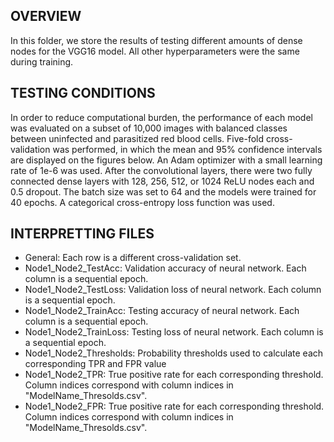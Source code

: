 ## OVERVIEW
In this folder, we store the results of testing different amounts of dense nodes for the VGG16 model. All other hyperparameters were the same during training.

## TESTING CONDITIONS
In order to reduce computational burden, the performance of each model was evaluated on a subset of 10,000 images with balanced classes between uninfected and parasitized red blood cells. Five-fold cross-validation was performed, in which the mean and 95% confidence intervals are displayed on the figures below. An Adam optimizer with a small learning rate of 1e-6 was used. After the convolutional layers, there were two fully connected dense layers with 128, 256, 512, or 1024 ReLU nodes each and 0.5 dropout. The batch size was set to 64 and the models were trained for 40 epochs. A categorical cross-entropy loss function was used.

## INTERPRETTING FILES
- General: Each row is a different cross-validation set.
- Node1_Node2_TestAcc: Validation accuracy of neural network. Each column is a sequential epoch.
- Node1_Node2_TestLoss: Validation loss of neural network. Each column is a sequential epoch.
- Node1_Node2_TrainAcc: Testing accuracy of neural network. Each column is a sequential epoch.
- Node1_Node2_TrainLoss: Testing loss of neural network. Each column is a sequential epoch.
- Node1_Node2_Thresholds: Probability thresholds used to calculate each corresponding TPR and FPR value
- Node1_Node2_TPR: True positive rate for each corresponding threshold. Column indices correspond with column indices in "ModelName_Thresolds.csv".
- Node1_Node2_FPR: True positive rate for each corresponding threshold. Column indices correspond with column indices in "ModelName_Thresolds.csv".
